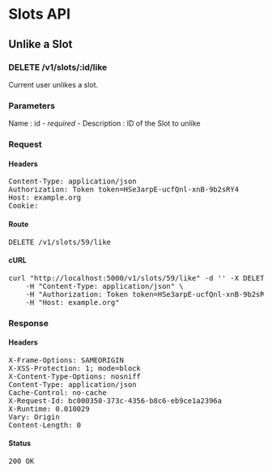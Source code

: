 # Slots API

## Unlike a Slot

### DELETE /v1/slots/:id/like

Current user unlikes a slot.

### Parameters

Name : id *- required -*
Description : ID of the Slot to unlike

### Request

#### Headers

<pre>Content-Type: application/json
Authorization: Token token=HSe3arpE-ucfQnl-xnB-9b2sRY4
Host: example.org
Cookie: </pre>

#### Route

<pre>DELETE /v1/slots/59/like</pre>

#### cURL

<pre class="request">curl &quot;http://localhost:5000/v1/slots/59/like&quot; -d &#39;&#39; -X DELETE \
	-H &quot;Content-Type: application/json&quot; \
	-H &quot;Authorization: Token token=HSe3arpE-ucfQnl-xnB-9b2sRY4&quot; \
	-H &quot;Host: example.org&quot;</pre>

### Response

#### Headers

<pre>X-Frame-Options: SAMEORIGIN
X-XSS-Protection: 1; mode=block
X-Content-Type-Options: nosniff
Content-Type: application/json
Cache-Control: no-cache
X-Request-Id: bc000350-373c-4356-b8c6-eb9ce1a2396a
X-Runtime: 0.010029
Vary: Origin
Content-Length: 0</pre>

#### Status

<pre>200 OK</pre>

